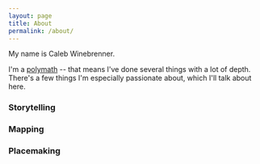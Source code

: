 ```yaml
---
layout: page
title: About
permalink: /about/
---
```


My name is Caleb Winebrenner.

I'm a [polymath](https://en.wikipedia.org/wiki/Polymath) -- that means I've done several things with a lot of depth. There's a few things I'm especially passionate about, which I'll talk about here.

### Storytelling

### Mapping

### Placemaking
